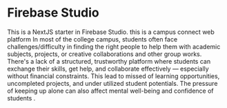 # Firebase Studio

This is a NextJS starter in Firebase Studio.
this is a campus connect web platform 
In most of the  college campus, students often face challenges/difficulty in finding the right people to help them with academic subjects, projects, or creative collaborations and other group works. There's a lack of a structured, trustworthy platform where students can exchange their skills, get help, and collaborate effectively — especially without financial constraints.
This lead to missed of learning opportunities, uncompleted projects, and under utilized student potentials. The pressure of keeping up alone can also affect mental well-being and confidence of students . 
